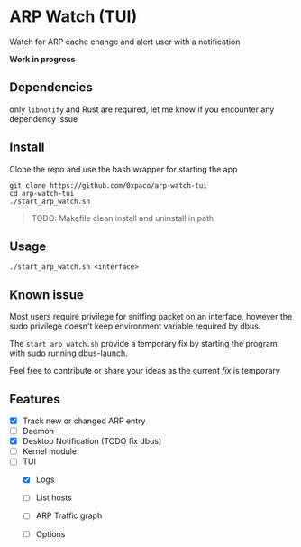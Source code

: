 
# ARP Watch (TUI)

Watch for ARP cache change and alert user with a notification

**Work in progress**

## Dependencies
only `libnotify` and Rust are required, let me know if you encounter any dependency issue

## Install
Clone the repo and use the bash wrapper for starting the app
```
git clone https://github.com/0xpaco/arp-watch-tui
cd arp-watch-tui
./start_arp_watch.sh
```
> TODO: Makefile clean install and uninstall in path

## Usage

`./start_arp_watch.sh <interface>`

## Known issue
Most users require privilege for sniffing packet on an interface, 
however the sudo privilege doesn't keep environment variable required by dbus.

The `start_arp_watch.sh` provide a temporary fix by starting the program with sudo running dbus-launch.

Feel free to contribute or share your ideas as the current *fix* is temporary

## Features

- [x] Track new or changed ARP entry
- [ ] Daemon 
- [x] Desktop Notification (TODO fix dbus)
- [ ] Kernel module
- [ ] TUI 
	- [x] Logs
	- [ ] List hosts
	- [ ] ARP Traffic graph 
	- [ ] Options 

